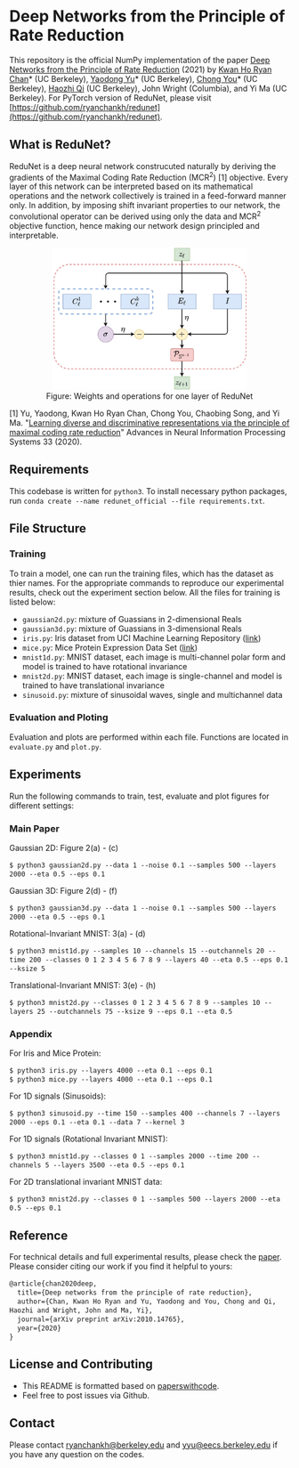 # Deep Networks from the Principle of Rate Reduction
This repository is the official NumPy implementation of the paper [Deep Networks from the Principle of Rate Reduction](https://arxiv.org/abs/2010.14765) (2021) by [Kwan Ho Ryan Chan](https://ryanchankh.github.io)* (UC Berkeley), [Yaodong Yu](https://yaodongyu.github.io/)* (UC Berkeley), [Chong You](https://sites.google.com/view/cyou)* (UC Berkeley), [Haozhi Qi](https://haozhi.io/) (UC Berkeley), John Wright (Columbia), and Yi Ma (UC Berkeley). For PyTorch version of ReduNet, please visit [https://github.com/ryanchankh/redunet](https://github.com/ryanchankh/redunet). 

## What is ReduNet?
ReduNet is a deep neural network construcuted naturally by deriving the gradients of the Maximal Coding Rate Reduction (MCR<sup>2</sup>) [1] objective. Every layer of this network can be interpreted based on its mathematical operations and the network collectively is trained in a feed-forward manner only. In addition, by imposing shift invariant properties to our network, the convolutional operator can be derived using only the data and MCR<sup>2</sup> objective function, hence making our network design principled and interpretable. 

<p align="center">
    <img src="images/arch-redunet.jpg" width="350"\><br>
	Figure: Weights and operations for one layer of ReduNet
</p>
<p align="center">

[1] Yu, Yaodong, Kwan Ho Ryan Chan, Chong You, Chaobing Song, and Yi Ma. "[Learning diverse and discriminative representations via the principle of maximal coding rate reduction](https://proceedings.neurips.cc/paper/2020/file/6ad4174eba19ecb5fed17411a34ff5e6-Paper.pdf)" Advances in Neural Information Processing Systems 33 (2020). 

## Requirements
This codebase is written for `python3`. To install necessary python packages, run `conda create --name redunet_official --file requirements.txt`.

## File Structure
### Training 
To train a model, one can run the training files, which has the dataset as thier names. For the appropriate commands to reproduce our experimental results, check out the experiment section below. All the files for training is listed below: 

- `gaussian2d.py`: mixture of Guassians in 2-dimensional Reals
- `gaussian3d.py`: mixture of Guassians in 3-dimensional Reals
- `iris.py`: Iris dataset from UCI Machine Learning Repository ([link](http://archive.ics.uci.edu/ml/datasets/Iris/))
- `mice.py`: Mice Protein Expression Data Set ([link](https://archive.ics.uci.edu/ml/datasets/Mice+Protein+Expression))
- `mnist1d.py`: MNIST dataset, each image is multi-channel polar form and model is trained to have rotational invariance
- `mnist2d.py`: MNIST dataset, each image is single-channel and model is trained to have translational invariance
- `sinusoid.py`: mixture of sinusoidal waves, single and multichannel data

### Evaluation and Ploting
Evaluation and plots are performed within each file. Functions are located in `evaluate.py` and `plot.py`.

## Experiments
Run the following commands to train, test, evaluate and plot figures for different settings:

### Main Paper
Gaussian 2D: Figure 2(a) - (c)

```
$ python3 gaussian2d.py --data 1 --noise 0.1 --samples 500 --layers 2000 --eta 0.5 --eps 0.1
```

Gaussian 3D: Figure 2(d) - (f)

```
$ python3 gaussian3d.py --data 1 --noise 0.1 --samples 500 --layers 2000 --eta 0.5 --eps 0.1
```

Rotational-Invariant MNIST: 3(a) - (d)

```
$ python3 mnist1d.py --samples 10 --channels 15 --outchannels 20 --time 200 --classes 0 1 2 3 4 5 6 7 8 9 --layers 40 --eta 0.5 --eps 0.1  --ksize 5
```

Translational-Invariant MNIST: 3(e) - (h)

```
$ python3 mnist2d.py --classes 0 1 2 3 4 5 6 7 8 9 --samples 10 --layers 25 --outchannels 75 --ksize 9 --eps 0.1 --eta 0.5
```
### Appendix
For Iris and Mice Protein:

```
$ python3 iris.py --layers 4000 --eta 0.1 --eps 0.1
$ python3 mice.py --layers 4000 --eta 0.1 --eps 0.1
```
For 1D signals (Sinusoids):

```
$ python3 sinusoid.py --time 150 --samples 400 --channels 7 --layers 2000 --eps 0.1 --eta 0.1 --data 7 --kernel 3
```

For 1D signals (Rotational Invariant MNIST):

```
$ python3 mnist1d.py --classes 0 1 --samples 2000 --time 200 --channels 5 --layers 3500 --eta 0.5 --eps 0.1
```

For 2D translational invariant MNIST data:

```
$ python3 mnist2d.py --classes 0 1 --samples 500 --layers 2000 --eta 0.5 --eps 0.1
```

## Reference
For technical details and full experimental results, please check the [paper](https://arxiv.org/abs/2010.14765). Please consider citing our work if you find it helpful to yours:

```
@article{chan2020deep,
  title={Deep networks from the principle of rate reduction},
  author={Chan, Kwan Ho Ryan and Yu, Yaodong and You, Chong and Qi, Haozhi and Wright, John and Ma, Yi},
  journal={arXiv preprint arXiv:2010.14765},
  year={2020}
}
```

## License and Contributing
- This README is formatted based on [paperswithcode](https://github.com/paperswithcode/releasing-research-code).
- Feel free to post issues via Github. 

## Contact
Please contact [ryanchankh@berkeley.edu](ryanchankh@berkeley.edu) and [yyu@eecs.berkeley.edu](yyu@eecs.berkeley.edu) if you have any question on the codes.
